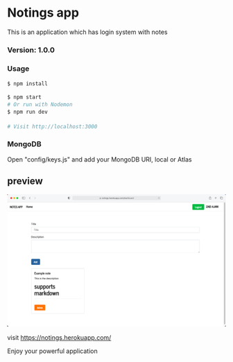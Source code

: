 # Notings app

This is an application which has login system with notes

### Version: 1.0.0

### Usage

```sh
$ npm install
```

```sh
$ npm start
# Or run with Nodemon
$ npm run dev

# Visit http://localhost:3000
```

### MongoDB

Open "config/keys.js" and add your MongoDB URI, local or Atlas

## preview

![demo.png](./static/demo.png)

visit <a href="https://notings.herokuapp.com/">https://notings.herokuapp.com/</a>

<bold>Enjoy your powerful application</bold>
